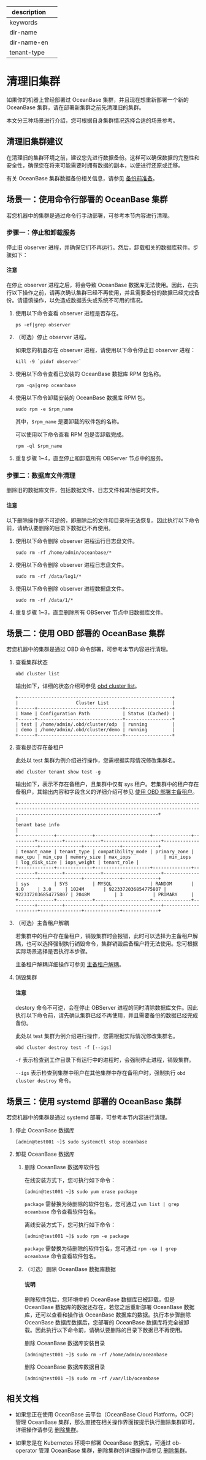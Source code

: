|description||
|---|---|
|keywords||
|dir-name||
|dir-name-en||
|tenant-type||

# 清理旧集群

如果你的机器上曾经部署过 OceanBase 集群，并且现在想重新部署一个新的 OceanBase 集群，请在部署新集群之前先清理旧的集群。

本文分三种场景进行介绍，您可根据自身集群情况选择合适的场景参考。

## 清理旧集群建议

在清理旧的集群环境之前，建议您先进行数据备份。这样可以确保数据的完整性和安全性，确保您在将来可能需要时拥有数据的副本，以便进行还原或迁移。

有关 OceanBase 集群数据备份相关信息，请参见 [备份前准备](../600.manage/600.backup-and-recovery/400.data-backup/100.preparation-before-data-backup.md)。

## 场景一：使用命令行部署的 OceanBase 集群

若您机器中的集群是通过命令行手动部署，可参考本节内容进行清理。

### 步骤一：停止和卸载服务

停止旧 observer 进程，并确保它们不再运行。然后，卸载相关的数据库软件。步骤如下：

<main id="notice" type='notice'>
  <h4>注意</h4>
  <p>在停止 observer 进程之后，将会导致 OceanBase 数据库无法使用。因此，在执行以下操作之前，请再次确认集群已经不再使用，并且需要备份的数据已经完成备份。请谨慎操作，以免造成数据丢失或系统不可用的情况。</p>
</main>

1. 使用以下命令查看 observer 进程是否存在。

   ```shell
   ps -ef|grep observer
   ```

2. （可选）停止 observer 进程。

   如果您的机器存在 observer 进程，请使用以下命令停止旧 observer 进程：

   ```shell
   kill -9 `pidof observer`
   ```

3. 使用以下命令查看已安装的 OceanBase 数据库 RPM 包名称。

   ```shell
   rpm -qa|grep oceanbase
   ```

4. 使用以下命令卸载安装的 OceanBase 数据库 RPM 包。

   ```shell
   sudo rpm -e $rpm_name
   ```

   其中，`$rpm_name` 是要卸载的软件包的名称。

   可以使用以下命令查看 RPM 包是否卸载完成。

   ```shell
   rpm -ql $rpm_name
   ```

5. 重复步骤 1~4，直至停止和卸载所有 OBServer 节点中的服务。

### 步骤二：数据库文件清理

删除旧的数据库文件，包括数据文件、日志文件和其他临时文件。

<main id="notice" type='notice'>
  <h4>注意</h4>
  <p>以下删除操作是不可逆的，即删除后的文件和目录将无法恢复。因此执行以下命令前，请确认要删除的目录下数据已不再使用。</p>
</main>

1. 使用以下命令删除 observer 进程运行日志盘文件。

   ```shell
   sudo rm -rf /home/admin/oceanbase/*
   ```

2. 使用以下命令删除 observer 进程日志盘文件。

   ```shell
   sudo rm -rf /data/log1/*
   ```

3. 使用以下命令删除 observer 进程数据盘文件。

   ```shell
   sudo rm -rf /data/1/*
   ```

4. 重复步骤 1~3，直至删除所有 OBServer 节点中旧数据库文件。

## 场景二：使用 OBD 部署的 OceanBase 集群

若您机器中的集群是通过 OBD 命令部署，可参考本节内容进行清理。

1. 查看集群状态

   ```shell
   obd cluster list
   ```

   输出如下，详细的状态介绍可参见 [obd cluster list](https://www.oceanbase.com/docs/community-obd-cn-1000000000634909)。

   ```shell
   +--------------------------------------------------------+
   |                     Cluster List                       |
   +------+-------------------------------+-----------------+
   | Name | Configuration Path            | Status (Cached) |
   +------+-------------------------------+-----------------+
   | test | /home/admin/.obd/cluster/odp  | running         |
   | demo | /home/admin/.obd/cluster/demo | running         |
   +------+-------------------------------+-----------------+
   ```

2. 查看是否存在备租户

   此处以 test 集群为例介绍进行操作，您需根据实际情况修改集群名。

   ```shell
   obd cluster tenant show test -g
   ```

   输出如下，表示不存在备租户，且集群中仅有 sys 租户。若集群中的租户存在备租户，其输出内容和字段含义的详细介绍可参见 [使用 OBD 部署主备租户](https://www.oceanbase.com/docs/community-obd-cn-1000000000634947)。

   ```shell
   +-----------------------------------------------------------------------------------------------------------------------------------------------------------------------------------------+
   |                                                                                     tenant base info                                                                                    |
   +-------------+-------------+--------------------+--------------+---------+---------+-------------+---------------------+---------------------+---------------+-------------+-------------+
   | tenant_name | tenant_type | compatibility_mode | primary_zone | max_cpu | min_cpu | memory_size | max_iops            | min_iops            | log_disk_size | iops_weight | tenant_role |
   +-------------+-------------+--------------------+--------------+---------+---------+-------------+---------------------+---------------------+---------------+-------------+-------------+
   | sys         | SYS         | MYSQL              | RANDOM       | 3.0     | 3.0     | 1024M       | 9223372036854775807 | 9223372036854775807 | 2048M         | 3           | PRIMARY     |
   +-------------+-------------+--------------------+--------------+---------+---------+-------------+---------------------+---------------------+---------------+-------------+-------------+
   ```

3. （可选）主备租户解耦

   若集群中的租户存在备租户，销毁集群时会报错，此时可以选择为主备租户解耦，也可以选择强制执行销毁命令，集群销毁后备租户将无法使用。您可根据实际场景选择是否执行本步骤。

   主备租户解耦详细操作可参见 [主备租户解耦](https://www.oceanbase.com/docs/community-obd-cn-1000000000634948)。

4. 销毁集群

   <main id="notice" type='notice'>
     <h4>注意</h4>
     <p>destory 命令不可逆，会在停止 OBServer 进程的同时清除数据库文件。因此执行以下命令前，请先确认集群已经不再使用，并且需要备份的数据已经完成备份。</p>
   </main>

   此处以 test 集群为例介绍进行操作，您需根据实际情况修改集群名。

   ```shell
   obd cluster destroy test -f [--igs]
   ```

   `-f` 表示检查到工作目录下有运行中的进程时，会强制停止进程，销毁集群。

   `--igs` 表示检查到集群中租户在其他集群中存在备租户时，强制执行 `obd cluster destroy` 命令。

## 场景三：使用 systemd 部署的 OceanBase 集群

若您机器中的集群是通过 systemd 部署，可参考本节内容进行清理。

1. 停止 OceanBase 数据库
  
   ```shell
   [admin@test001 ~]$ sudo systemctl stop oceanbase
   ```

2. 卸载 OceanBase 数据库

   1. 删除 OceanBase 数据库软件包

      在线安装方式下，您可执行如下命令：

      ```shell
      [admin@test001 ~]$ sudo yum erase package 
      ```

      `package` 需替换为待删除的软件包名，您可通过 `yum list | grep oceanbase` 命令查看软件包名。

      离线安装方式下，您可执行如下命令：

      ```shell
      [admin@test001 ~]$ sudo rpm -e package
      ```

      `package` 需替换为待删除的软件包名，您可通过 `rpm -qa | grep oceanbase` 命令查看软件包名。

   2. （可选）删除 OceanBase 数据库数据

      <main id="notice" type='explain'>
        <h4>说明</h4>
        <p>删除软件包后，您环境中的 OceanBase 数据库已被卸载，但是 OceanBase 数据库的数据还存在，若您之后重新部署 OceanBase 数据库，还可以查看和操作该 OceanBase 数据库的数据。执行本步骤删除 OceanBase 数据库数据后，您部署的 OceanBase 数据库将完全被卸载。因此执行以下命令前，请确认要删除的目录下数据已不再使用。</p>
      </main>

      删除 OceanBase 数据库安装目录

      ```shell
      [admin@test001 ~]$ sudo rm -rf /home/admin/oceanbase 
      ```

      删除 OceanBase 数据库数据目录

      ```shell
      [admin@test001 ~]$ sudo rm -rf /var/lib/oceanbase 
      ```

## 相关文档

* 如果您正在使用 OceanBase 云平台（OceanBase Cloud Platform，OCP）管理 OceanBase 集群，那么直接在相关操作界面按提示执行删除集群即可，详细操作请参见 [删除集群](https://www.oceanbase.com/docs/enterprise-oceanbase-ocp-cn-1000000000125896)。

* 如果您是在 Kubernetes 环境中部署 OceanBase 数据库，可通过 ob-operator 管理 OceanBase 集群，删除集群的详细操作请参见 [删除集群](https://www.oceanbase.com/docs/community-ob-operator-doc-1000000000659349)。
